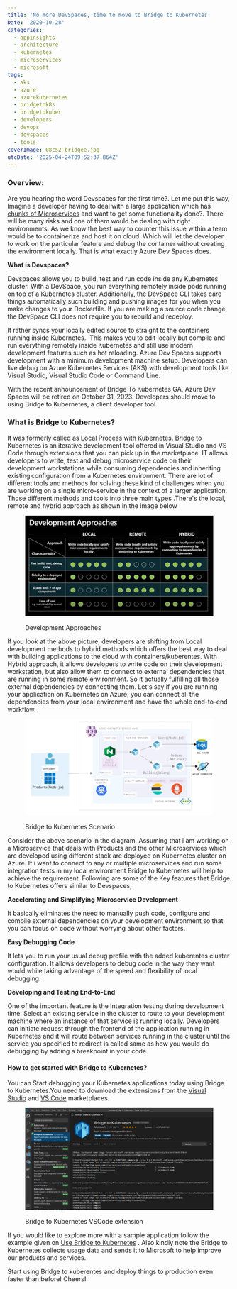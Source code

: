 ```yaml
---
title: 'No more DevSpaces, time to move to Bridge to Kubernetes'
Date: '2020-10-28'
categories:
  - appinsights
  - architecture
  - kubernetes
  - microservices
  - microsoft
tags:
  - aks
  - azure
  - azurekubernetes
  - bridgetok8s
  - bridgetokuber
  - developers
  - devops
  - devspaces
  - tools
coverImage: 08c52-bridgee.jpg
utcDate: '2025-04-24T09:52:37.864Z'
---
```


### Overview:

Are you hearing the word Devspaces for the first time?. Let me put this way, Imagine a developer having to deal with a large application which has [chunks of Microservices](https://sajeetharan.wordpress.com/2020/09/26/scale-your-applications-with-kuberenetes-based-event-driven-autoscaling/) and want to get some functionality done?. There will be many risks and one of them would be dealing with right environments. As we know the best way to counter this issue within a team would be to containerize and host it on cloud. Which will let the developer to work on the particular feature and debug the container without creating the environment locally. That is what exactly Azure Dev Spaces does.

**What is Devspaces?**

Devspaces allows you to build, test and run code inside any Kubernetes cluster. With a DevSpace, you run everything remotely inside pods running on top of a Kubernetes cluster. Additionally, the DevSpace CLI takes care things automatically such building and pushing images for you when you make changes to your Dockerfile. If you are making a source code change, the DevSpace CLI does not require you to rebuild and redeploy.

It rather syncs your locally edited source to straight to the containers running inside Kubernetes.  This makes you to edit locally but compile and run everything remotely inside Kubernetes and still use modern development features such as hot reloading. Azure Dev Spaces supports development with a minimum development machine setup. Developers can live debug on Azure Kubernetes Services (AKS) with development tools like Visual Studio, Visual Studio Code or Command Line.

With the recent announcement of Bridge To Kubernetes GA, Azure Dev Spaces will be retired on October 31, 2023. Developers should move to using Bridge to Kubernetes, a client developer tool.

### What is Bridge to Kubernetes?

It was formerly called as Local Process with Kubernetes. Bridge to Kubernetes is an iterative development tool offered in Visual Studio and VS Code through extensions that you can pick up in the marketplace. IT allows developers to write, test and debug microservice code on their development workstations while consuming dependencies and inheriting existing configuration from a Kubernetes environment. There are lot of different tools and methods for solving these kind of challenges when you are working on a single micro-service in the context of a larger application. Those different methods and tools into three main types .There's the local, remote and hybrid approach as shown in the image below

<figure>

![](images/76830-devtalk.png)

<figcaption>

Development Approaches

</figcaption>

</figure>

If you look at the above picture, developers are shifting from Local development methods to hybrid methods which offers the best way to deal with building applications to the cloud with containers/kuberentes. With Hybrid approach, it allows developers to write code on their development workstation, but also allow them to connect to external dependencies that are running in some remote environment. So it actually fulfilling all those external dependencies by connecting them. Let's say if you are running your application on Kubernetes on Azure, you can connect all the dependencies from your local environment and have the whole end-to-end workflow.

<figure>

![](images/9aefb-microservices-on-aks-azure-kubernetes-service-copy-3-2.png)

<figcaption>

Bridge to Kubernetes Scenario

</figcaption>

</figure>

Consider the above scenario in the diagram, Assuming that i am working on a Microservice that deals with Products and the other Microservices which are developed using different stack are deployed on Kubernetes cluster on Azure. If i want to connect to any or multiple microservices and run some integration tests in my local environment Bridge to Kubernetes will help to achieve the requirement. Following are some of the Key features that Bridge to Kubernetes offers similar to Devspaces,

**Accelerating and Simplifying Microservice Development**

It basically eliminates the need to manually push code, configure and compile external dependencies on your development environment so that you can focus on code without worrying about other factors.

**Easy Debugging** **Code**

It lets you to run your usual debug profile with the added kuberentes cluster configuration. It allows developers to debug code in the way they want would while taking advantage of the speed and flexibility of local debugging.

**Developing and Testing End-to-End**

One of the important feature is the Integration testing during development time. Select an existing service in the cluster to route to your development machine where an instance of that service is running locally. Developers can initiate request through the frontend of the application running in Kubernetes and it will route between services running in the cluster until the service you specified to redirect is called same as how you would do debugging by adding a breakpoint in your code.

#### How to get started with Bridge to Kubernetes?

You can Start debugging your Kubernetes applications today using Bridge to Kubernetes.You need to download the extensions from the [Visual Studio](https://aka.ms/bridge-to-k8s-vs-extension) and [VS Code](https://aka.ms/bridge-to-k8s-vsc-extension) marketplaces.

<figure>

![](images/c25db-test-1024x554-1.png)

<figcaption>

Bridge to Kubernetes VSCode extension

</figcaption>

</figure>

If you would like to explore more with a sample application follow the example given on [Use Bridge to Kubernetes](https://docs.microsoft.com/en-us/visualstudio/containers/bridge-to-kubernetes?view=vs-2019#install-the-sample-application) . Also kindly note the Bridge to Kubernetes collects usage data and sends it to Microsoft to help improve our products and services.

Start using Bridge to kuberentes and deploy things to production even faster than before! Cheers!
